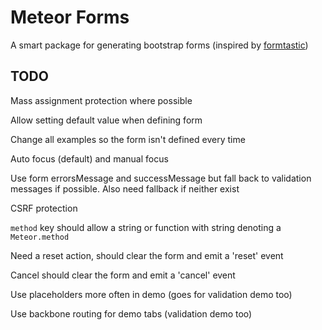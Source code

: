 # Meteor Forms

A smart package for generating bootstrap forms (inspired by [formtastic](https://github.com/justinfrench/formtastic))

## TODO

Mass assignment protection where possible

Allow setting default value when defining form

Change all examples so the form isn't defined every time

Auto focus (default) and manual focus

Use form errorsMessage and successMessage but fall back to validation messages if possible. Also need fallback if neither exist

CSRF protection

`method` key should allow a string or function with string denoting a `Meteor.method`

Need a reset action, should clear the form and emit a 'reset' event

Cancel should clear the form and emit a 'cancel' event

Use placeholders more often in demo (goes for validation demo too)

Use backbone routing for demo tabs (validation demo too)

